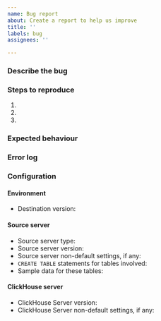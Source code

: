 ```yaml
---
name: Bug report
about: Create a report to help us improve
title: ''
labels: bug
assignees: ''

---
```


<!-- delete unnecessary items -->
### Describe the bug

### Steps to reproduce
1.
2.
3.

### Expected behaviour

### Error log

### Configuration
#### Environment
* Destination version:

#### Source server
* Source server type:
* Source server version:
* Source server non-default settings, if any:
* `CREATE TABLE` statements for tables involved:
* Sample data for these tables:

#### ClickHouse server
* ClickHouse Server version:
* ClickHouse Server non-default settings, if any:
